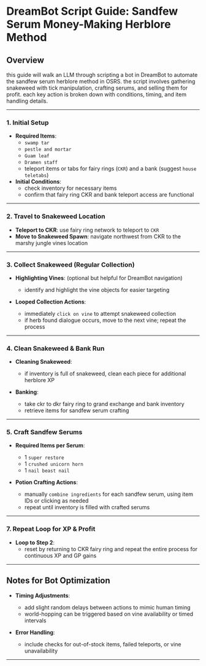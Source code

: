 # DreamBot Script Guide: Sandfew Serum Money-Making Herblore Method

## Overview
this guide will walk an LLM through scripting a bot in DreamBot to automate the sandfew serum herblore method in OSRS. the script involves gathering snakeweed with tick manipulation, crafting serums, and selling them for profit. each key action is broken down with conditions, timing, and item handling details.

---

### 1. Initial Setup
- **Required Items**:  
  - `swamp tar`  
  - `pestle and mortar`  
  - `Guam leaf`  
  - `Dramen staff`  
  - teleport items or tabs for fairy rings (`CKR`) and a bank (suggest `house teletabs`)
- **Initial Conditions**:  
  - check inventory for necessary items  
  - confirm that fairy ring CKR and bank teleport access are functional  

---

### 2. Travel to Snakeweed Location
- **Teleport to CKR**: use fairy ring network to teleport to `CKR`
- **Move to Snakeweed Spawn**: navigate northwest from CKR to the marshy jungle vines location

---

### 3. Collect Snakeweed (Regular Collection)
- **Highlighting Vines**: (optional but helpful for DreamBot navigation)  
  - identify and highlight the vine objects for easier targeting

- **Looped Collection Actions**:  
  - immediately `click on vine` to attempt snakeweed collection  
  - if herb found dialogue occurs, move to the next vine; repeat the process  
---

### 4. Clean Snakeweed & Bank Run
- **Cleaning Snakeweed**:  
  - if inventory is full of snakeweed, clean each piece for additional herblore XP  

- **Banking**:  
  - take ckr to dkr fairy ring to grand exchange and bank inventory
  - retrieve items for sandfew serum crafting  
---

### 5. Craft Sandfew Serums
- **Required Items per Serum**:  
  - 1 `super restore`  
  - 1 `crushed unicorn horn`  
  - 1 `nail beast nail`  

- **Potion Crafting Actions**:  
  - manually `combine ingredients` for each sandfew serum, using item IDs or clicking as needed  
  - repeat until inventory is filled with crafted serums  

---



### 7. Repeat Loop for XP & Profit
- **Loop to Step 2**:  
  - reset by returning to CKR fairy ring and repeat the entire process for continuous XP and GP gains  

---

## Notes for Bot Optimization
- **Timing Adjustments**:  
  - add slight random delays between actions to mimic human timing  
  - world-hopping can be triggered based on vine availability or timed intervals  

- **Error Handling**:  
  - include checks for out-of-stock items, failed teleports, or vine unavailability  

---
